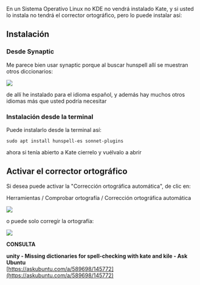 En un Sistema Operativo Linux no KDE no vendrá instalado Kate, y si usted lo instala no tendrá el corrector ortográfico, pero lo puede instalar así:  

## Instalación

### Desde Synaptic

Me parece bien usar synaptic porque al buscar hunspell allí se muestran otros diccionarios:

[![](https://blogger.googleusercontent.com/img/a/AVvXsEjwKgcB5U1sBTnW45KHLiSTHSrYXNLTzhK1kFYvBLN09B4MdTk953nxyJcU1ckFlDjreqU9s3l0pH4RhncIKU6iKfHEzyeYySmrdanuF65g2x7k893DGzDphWTJR8mxLqcfUZSwfm1x8fisfS353YFfFq6KCePGbFsmb69BApwphCVkLUJ40NoWzcCO=s16000)](https://blogger.googleusercontent.com/img/a/AVvXsEjwKgcB5U1sBTnW45KHLiSTHSrYXNLTzhK1kFYvBLN09B4MdTk953nxyJcU1ckFlDjreqU9s3l0pH4RhncIKU6iKfHEzyeYySmrdanuF65g2x7k893DGzDphWTJR8mxLqcfUZSwfm1x8fisfS353YFfFq6KCePGbFsmb69BApwphCVkLUJ40NoWzcCO)  

de allí he instalado para el idioma español, y además hay muchos otros idiomas más que usted podría necesitar

### Instalación desde la terminal

Puede instalarlo desde la terminal así:  

```
sudo apt install hunspell-es sonnet-plugins
```

ahora si tenía abierto a Kate cierrelo y vuélvalo a abrir  




## Activar el corrector ortográfico  

Si desea puede activar la "Corrección ortográfica automática", de clic en:

Herramientas / Comprobar ortografía / Corrección ortográfica automática

[![](https://blogger.googleusercontent.com/img/a/AVvXsEi0_gPJWKZ5Y_HZNntvlKsciCb1ej8JAj4nv-2TMZ2gKWuh1yqe_ZRSWDuvvG-fZx2A8_eVJDphQfE5MOSA6V7XwxAiuwIokTi-JfBMAIiyZgyNjxx7cas9y673OKnSHY0y88qbMWXJN1yt3Sez8AxWtqRZGjsMvJOKO6p8v3u2aCmhOAuik-AigxpX=s16000)](https://blogger.googleusercontent.com/img/a/AVvXsEi0_gPJWKZ5Y_HZNntvlKsciCb1ej8JAj4nv-2TMZ2gKWuh1yqe_ZRSWDuvvG-fZx2A8_eVJDphQfE5MOSA6V7XwxAiuwIokTi-JfBMAIiyZgyNjxx7cas9y673OKnSHY0y88qbMWXJN1yt3Sez8AxWtqRZGjsMvJOKO6p8v3u2aCmhOAuik-AigxpX)

o puede solo corregir la ortografía:

[![](https://blogger.googleusercontent.com/img/a/AVvXsEikLFYKRnc44ajEOUFebMZv-aLKfiWoX6n9ifMRG8fVvH-GuuG12ASfYzFpGBFiXv390MUPH-Cm44yVVBh6uvoOnom3IgCPulienWJ6bXd-I4WsSB3SlG2ngN6w1JxuPhJblaGE7rvrj8bsWH7LCy1sD7HKNbuvtZXLkp1F-RVKyPaAbns_ScZYEcTP=s16000)](https://blogger.googleusercontent.com/img/a/AVvXsEikLFYKRnc44ajEOUFebMZv-aLKfiWoX6n9ifMRG8fVvH-GuuG12ASfYzFpGBFiXv390MUPH-Cm44yVVBh6uvoOnom3IgCPulienWJ6bXd-I4WsSB3SlG2ngN6w1JxuPhJblaGE7rvrj8bsWH7LCy1sD7HKNbuvtZXLkp1F-RVKyPaAbns_ScZYEcTP)

**CONSULTA**  

**unity - Missing dictionaries for spell-checking with kate and kile - Ask Ubuntu**  
[https://askubuntu.com/a/589698/145772](https://askubuntu.com/a/589698/145772)